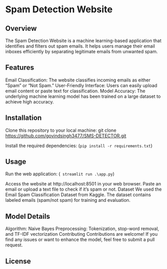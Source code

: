 # Spam Detection Website
## Overview
The Spam Detection Website is a machine learning-based application that identifies and filters out spam emails. It helps users manage their email inboxes efficiently by separating legitimate emails from unwanted spam.

## Features
Email Classification: The website classifies incoming emails as either “Spam” or “Not Spam.”
User-Friendly Interface: Users can easily upload email content or paste text for classification.
Model Accuracy: The underlying machine learning model has been trained on a large dataset to achieve high accuracy.
## Installation
Clone this repository to your local machine:
git clone https://github.com/govindsingh3477/SMS-DETECTOR.git

Install the required dependencies:
(```pip install -r requirements.txt```)

## Usage
Run the web application:
(``` streamlit run .\app.py```)

Access the website at http://localhost:8501 in your web browser.
Paste an email or upload a text file to check if it’s spam or not.
Dataset
We used the Email Spam Classification Dataset from Kaggle. The dataset contains labeled emails (spam/not spam) for training and evaluation.

## Model Details
Algorithm: Naive Bayes
Preprocessing: Tokenization, stop-word removal, and TF-IDF vectorization
Contributing
Contributions are welcome! If you find any issues or want to enhance the model, feel free to submit a pull request.

## License
